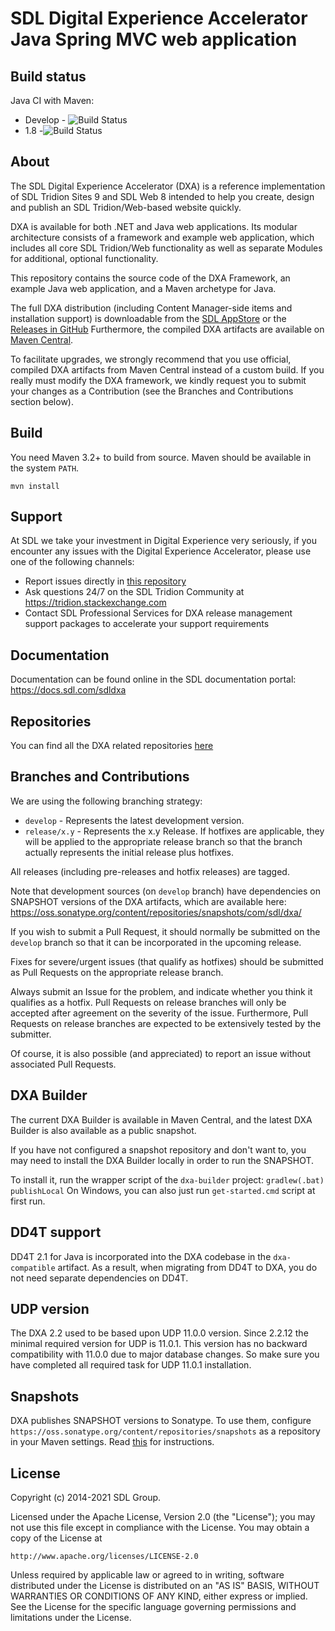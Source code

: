SDL Digital Experience Accelerator Java Spring MVC web application
===
Build status
------------
Java CI with Maven:
- Develop - ![Build Status](https://github.com/sdl/dxa-web-application-java/workflows/Build/badge.svg)
- 1.8 -![Build Status](https://github.com/sdl/dxa-web-application-java/workflows/Build/badge.svg?branch=release%2F1.8)


About
-----
The SDL Digital Experience Accelerator (DXA) is a reference implementation of SDL Tridion Sites 9 and SDL Web 8 intended to help you create, design and publish an SDL Tridion/Web-based website quickly.

DXA is available for both .NET and Java web applications. Its modular architecture consists of a framework and example web application, which includes all core SDL Tridion/Web functionality as well as separate Modules for additional, optional functionality.

This repository contains the source code of the DXA Framework, an example Java web application, and a Maven archetype for Java. 

The full DXA distribution (including Content Manager-side items and installation support) is downloadable from the [SDL AppStore](https://appstore.sdl.com/list/?search=dxa) 
or the [Releases in GitHub](https://github.com/sdl/dxa-web-application-java/releases)
Furthermore, the compiled DXA artifacts are available on [Maven Central](http://search.maven.org/#search%7Cga%7C1%7Cdxa). 

To facilitate upgrades, we strongly recommend that you use official, compiled DXA artifacts from Maven Central instead of a custom build.
If you really must modify the DXA framework, we kindly request you to submit your changes as a Contribution (see the Branches and Contributions section below). 

Build
-----
You need Maven 3.2+ to build from source. Maven should be available in the system `PATH`.

`mvn install`

Support
---------------
At SDL we take your investment in Digital Experience very seriously, if you encounter any issues with the Digital Experience Accelerator, please use one of the following channels:

- Report issues directly in [this repository](https://github.com/sdl/dxa-web-application-java/issues)
- Ask questions 24/7 on the SDL Tridion Community at https://tridion.stackexchange.com
- Contact SDL Professional Services for DXA release management support packages to accelerate your support requirements


Documentation
-------------
Documentation can be found online in the SDL documentation portal: https://docs.sdl.com/sdldxa


Repositories
------------
You can find all the DXA related repositories [here](https://github.com/sdl/?q=dxa&type=source&language=)


Branches and Contributions
--------------------------
We are using the following branching strategy:

 - `develop` - Represents the latest development version.
 - `release/x.y` - Represents the x.y Release. If hotfixes are applicable, they will be applied to the appropriate release branch so that the branch actually represents the initial release plus hotfixes.

All releases (including pre-releases and hotfix releases) are tagged. 

Note that development sources (on `develop` branch) have dependencies on SNAPSHOT versions of the DXA artifacts, which are available here: https://oss.sonatype.org/content/repositories/snapshots/com/sdl/dxa/

If you wish to submit a Pull Request, it should normally be submitted on the `develop` branch so that it can be incorporated in the upcoming release.

Fixes for severe/urgent issues (that qualify as hotfixes) should be submitted as Pull Requests on the appropriate release branch.

Always submit an Issue for the problem, and indicate whether you think it qualifies as a hotfix. Pull Requests on release branches will only be accepted after agreement on the severity of the issue.
Furthermore, Pull Requests on release branches are expected to be extensively tested by the submitter.

Of course, it is also possible (and appreciated) to report an issue without associated Pull Requests.


DXA Builder
-----------
The current DXA Builder is available in Maven Central, and the latest DXA Builder is also available as a public snapshot.

If you have not configured a snapshot repository and don't want to, you may need to install the DXA Builder locally in order to run the SNAPSHOT. 

To install it, run the wrapper script of the `dxa-builder` project: `gradlew(.bat) publishLocal` 
On Windows, you can also just run `get-started.cmd` script at first run.


DD4T support
---
DD4T 2.1 for Java is incorporated into the DXA codebase in the `dxa-compatible` artifact. As a result, when migrating from DD4T to DXA, you do not need separate dependencies on DD4T.


UDP version
---
The DXA 2.2 used to be based upon UDP 11.0.0 version. Since 2.2.12 the minimal required version for UDP is 11.0.1.
This version has no backward compatibility with 11.0.0 due to major database changes. So make sure you have completed all required task for UDP 11.0.1 installation.  


Snapshots
---------
DXA publishes SNAPSHOT versions to Sonatype. To use them, configure `https://oss.sonatype.org/content/repositories/snapshots` as a repository in your Maven settings. Read [this](https://maven.apache.org/settings.html#Repositories) for instructions.


License
-------
Copyright (c) 2014-2021 SDL Group.

Licensed under the Apache License, Version 2.0 (the "License");
you may not use this file except in compliance with the License.
You may obtain a copy of the License at

	http://www.apache.org/licenses/LICENSE-2.0

Unless required by applicable law or agreed to in writing, software distributed under the License is distributed on an "AS IS" BASIS, WITHOUT WARRANTIES OR CONDITIONS OF ANY KIND, either express or implied.
See the License for the specific language governing permissions and limitations under the License.
